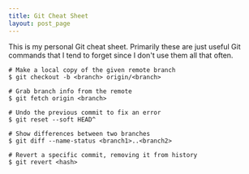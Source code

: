 ```yaml
---
title: Git Cheat Sheet
layout: post_page
---
```

This is my personal Git cheat sheet. Primarily these are just useful Git
commands that I tend to forget since I don't use them all that often.

    # Make a local copy of the given remote branch
    $ git checkout -b <branch> origin/<branch>

    # Grab branch info from the remote
    $ git fetch origin <branch>
    
    # Undo the previous commit to fix an error
    $ git reset --soft HEAD^

    # Show differences between two branches
    $ git diff --name-status <branch1>..<branch2>

    # Revert a specific commit, removing it from history
    $ git revert <hash>
